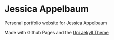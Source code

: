 # Jessica Appelbaum

Personal portfolio website for Jessica Appelbaum

Made with Github Pages and the [Uni Jekyll Theme](https://github.com/brianmaierjr/uni)